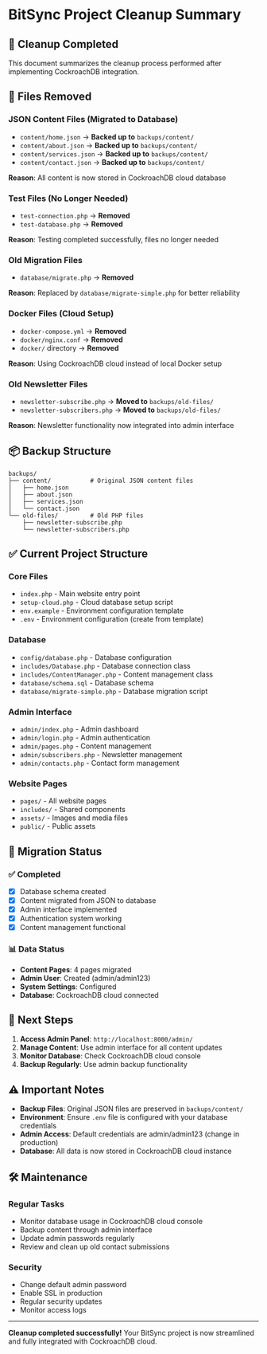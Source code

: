 # BitSync Project Cleanup Summary

## 🧹 **Cleanup Completed**

This document summarizes the cleanup process performed after implementing CockroachDB integration.

## 📁 **Files Removed**

### **JSON Content Files (Migrated to Database)**
- `content/home.json` → **Backed up to** `backups/content/`
- `content/about.json` → **Backed up to** `backups/content/`
- `content/services.json` → **Backed up to** `backups/content/`
- `content/contact.json` → **Backed up to** `backups/content/`

**Reason**: All content is now stored in CockroachDB cloud database

### **Test Files (No Longer Needed)**
- `test-connection.php` → **Removed**
- `test-database.php` → **Removed**

**Reason**: Testing completed successfully, files no longer needed

### **Old Migration Files**
- `database/migrate.php` → **Removed**

**Reason**: Replaced by `database/migrate-simple.php` for better reliability

### **Docker Files (Cloud Setup)**
- `docker-compose.yml` → **Removed**
- `docker/nginx.conf` → **Removed**
- `docker/` directory → **Removed**

**Reason**: Using CockroachDB cloud instead of local Docker setup

### **Old Newsletter Files**
- `newsletter-subscribe.php` → **Moved to** `backups/old-files/`
- `newsletter-subscribers.php` → **Moved to** `backups/old-files/`

**Reason**: Newsletter functionality now integrated into admin interface

## 📦 **Backup Structure**

```
backups/
├── content/           # Original JSON content files
│   ├── home.json
│   ├── about.json
│   ├── services.json
│   └── contact.json
└── old-files/         # Old PHP files
    ├── newsletter-subscribe.php
    └── newsletter-subscribers.php
```

## ✅ **Current Project Structure**

### **Core Files**
- `index.php` - Main website entry point
- `setup-cloud.php` - Cloud database setup script
- `env.example` - Environment configuration template
- `.env` - Environment configuration (create from template)

### **Database**
- `config/database.php` - Database configuration
- `includes/Database.php` - Database connection class
- `includes/ContentManager.php` - Content management class
- `database/schema.sql` - Database schema
- `database/migrate-simple.php` - Database migration script

### **Admin Interface**
- `admin/index.php` - Admin dashboard
- `admin/login.php` - Admin authentication
- `admin/pages.php` - Content management
- `admin/subscribers.php` - Newsletter management
- `admin/contacts.php` - Contact form management

### **Website Pages**
- `pages/` - All website pages
- `includes/` - Shared components
- `assets/` - Images and media files
- `public/` - Public assets

## 🔄 **Migration Status**

### **✅ Completed**
- [x] Database schema created
- [x] Content migrated from JSON to database
- [x] Admin interface implemented
- [x] Authentication system working
- [x] Content management functional

### **📊 Data Status**
- **Content Pages**: 4 pages migrated
- **Admin User**: Created (admin/admin123)
- **System Settings**: Configured
- **Database**: CockroachDB cloud connected

## 🚀 **Next Steps**

1. **Access Admin Panel**: `http://localhost:8000/admin/`
2. **Manage Content**: Use admin interface for all content updates
3. **Monitor Database**: Check CockroachDB cloud console
4. **Backup Regularly**: Use admin backup functionality

## ⚠️ **Important Notes**

- **Backup Files**: Original JSON files are preserved in `backups/content/`
- **Environment**: Ensure `.env` file is configured with your database credentials
- **Admin Access**: Default credentials are admin/admin123 (change in production)
- **Database**: All data is now stored in CockroachDB cloud instance

## 🛠️ **Maintenance**

### **Regular Tasks**
- Monitor database usage in CockroachDB cloud console
- Backup content through admin interface
- Update admin passwords regularly
- Review and clean up old contact submissions

### **Security**
- Change default admin password
- Enable SSL in production
- Regular security updates
- Monitor access logs

---

**Cleanup completed successfully!** Your BitSync project is now streamlined and fully integrated with CockroachDB cloud. 